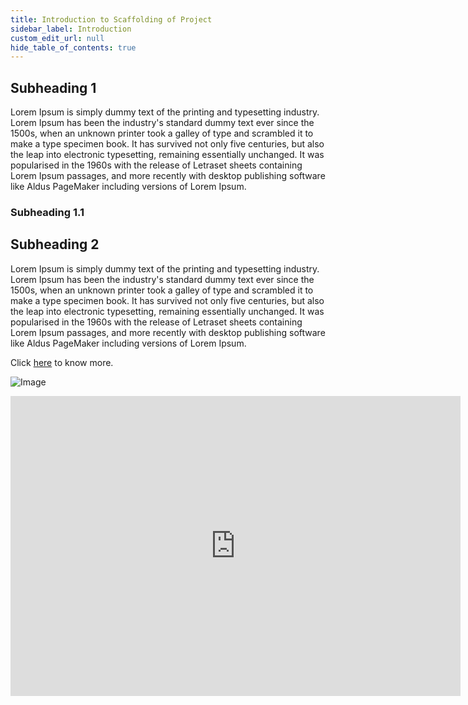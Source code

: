 ```yaml
---
title: Introduction to Scaffolding of Project
sidebar_label: Introduction
custom_edit_url: null
hide_table_of_contents: true
---
```


## Subheading 1

Lorem Ipsum is simply dummy text of the printing and typesetting industry. Lorem Ipsum has been the industry's standard dummy text ever since the 1500s, when an unknown printer took a galley of type and scrambled it to make a type specimen book. It has survived not only five centuries, but also the leap into electronic typesetting, remaining essentially unchanged. It was popularised in the 1960s with the release of Letraset sheets containing Lorem Ipsum passages, and more recently with desktop publishing software like Aldus PageMaker including versions of Lorem Ipsum.

### Subheading 1.1


## Subheading 2

Lorem Ipsum is simply dummy text of the printing and typesetting industry. Lorem Ipsum has been the industry's standard dummy text ever since the 1500s, when an unknown printer took a galley of type and scrambled it to make a type specimen book. It has survived not only five centuries, but also the leap into electronic typesetting, remaining essentially unchanged. It was popularised in the 1960s with the release of Letraset sheets containing Lorem Ipsum passages, and more recently with desktop publishing software like Aldus PageMaker including versions of Lorem Ipsum.

Click [here](https://google.com) to know more.

![Image](https://cdn.pixelbin.io/v2/doc/t.resize(w:400)/2022-05-06_15-53-45.png)


<iframe width="720" height="480" src="https://www.youtube.com/embed/HTANaEUbBNQ" title="YouTube video player" frameborder="0" allow="accelerometer; autoplay; clipboard-write; encrypted-media; gyroscope; picture-in-picture" allowfullscreen></iframe>